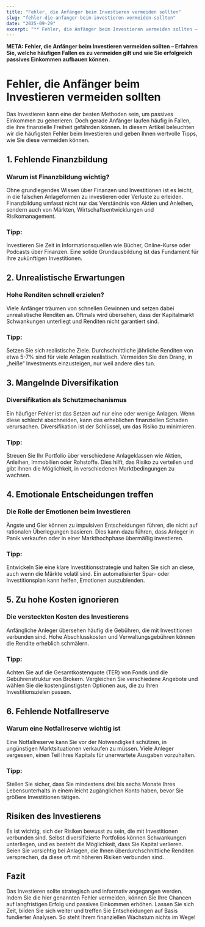 ```yaml
---
title: "Fehler, die Anfänger beim Investieren vermeiden sollten"
slug: "fehler-die-anfanger-beim-investieren-vermeiden-sollten"
date: "2025-09-29"
excerpt: "** Fehler, die Anfänger beim Investieren vermeiden sollten – Erfahren Sie, welche häufigen Fallen es zu vermeiden gilt und wie Sie erfolgreich passives Einkommen aufbauen können.**"
---
```


**META: Fehler, die Anfänger beim Investieren vermeiden sollten – Erfahren Sie, welche häufigen Fallen es zu vermeiden gilt und wie Sie erfolgreich passives Einkommen aufbauen können.**

# Fehler, die Anfänger beim Investieren vermeiden sollten 

Das Investieren kann eine der besten Methoden sein, um passives Einkommen zu generieren. Doch gerade Anfänger laufen häufig in Fallen, die ihre finanzielle Freiheit gefährden können. In diesem Artikel beleuchten wir die häufigsten Fehler beim Investieren und geben Ihnen wertvolle Tipps, wie Sie diese vermeiden können.

## 1. Fehlende Finanzbildung

### Warum ist Finanzbildung wichtig?

Ohne grundlegendes Wissen über Finanzen und Investitionen ist es leicht, in die falschen Anlageformen zu investieren oder Verluste zu erleiden. Finanzbildung umfasst nicht nur das Verständnis von Aktien und Anleihen, sondern auch von Märkten, Wirtschaftsentwicklungen und Risikomanagement.

### Tipp: 

Investieren Sie Zeit in Informationsquellen wie Bücher, Online-Kurse oder Podcasts über Finanzen. Eine solide Grundausbildung ist das Fundament für Ihre zukünftigen Investitionen.

## 2. Unrealistische Erwartungen

### Hohe Renditen schnell erzielen?

Viele Anfänger träumen von schnellen Gewinnen und setzen dabei unrealistische Renditen an. Oftmals wird übersehen, dass der Kapitalmarkt Schwankungen unterliegt und Renditen nicht garantiert sind. 

### Tipp:

Setzen Sie sich realistische Ziele. Durchschnittliche jährliche Renditen von etwa 5-7% sind für viele Anlagen realistisch. Vermeiden Sie den Drang, in „heiße“ Investments einzusteigen, nur weil andere dies tun.

## 3. Mangelnde Diversifikation

### Diversifikation als Schutzmechanismus

Ein häufiger Fehler ist das Setzen auf nur eine oder wenige Anlagen. Wenn diese schlecht abschneiden, kann das erheblichen finanziellen Schaden verursachen. Diversifikation ist der Schlüssel, um das Risiko zu minimieren.

### Tipp:

Streuen Sie Ihr Portfolio über verschiedene Anlageklassen wie Aktien, Anleihen, Immobilien oder Rohstoffe. Dies hilft, das Risiko zu verteilen und gibt Ihnen die Möglichkeit, in verschiedenen Marktbedingungen zu wachsen.

## 4. Emotionale Entscheidungen treffen

### Die Rolle der Emotionen beim Investieren

Ängste und Gier können zu impulsiven Entscheidungen führen, die nicht auf rationalen Überlegungen basieren. Dies kann dazu führen, dass Anleger in Panik verkaufen oder in einer Markthochphase übermäßig investieren.

### Tipp:

Entwickeln Sie eine klare Investitionsstrategie und halten Sie sich an diese, auch wenn die Märkte volatil sind. Ein automatisierter Spar- oder Investitionsplan kann helfen, Emotionen auszublenden.

## 5. Zu hohe Kosten ignorieren

### Die versteckten Kosten des Investierens

Anfängliche Anleger übersehen häufig die Gebühren, die mit Investitionen verbunden sind. Hohe Abschlusskosten und Verwaltungsgebühren können die Rendite erheblich schmälern.

### Tipp:

Achten Sie auf die Gesamtkostenquote (TER) von Fonds und die Gebührenstruktur von Brokern. Vergleichen Sie verschiedene Angebote und wählen Sie die kostengünstigsten Optionen aus, die zu Ihren Investitionszielen passen.

## 6. Fehlende Notfallreserve

### Warum eine Notfallreserve wichtig ist

Eine Notfallreserve kann Sie vor der Notwendigkeit schützen, in ungünstigen Marktsituationen verkaufen zu müssen. Viele Anleger vergessen, einen Teil ihres Kapitals für unerwartete Ausgaben vorzuhalten.

### Tipp:

Stellen Sie sicher, dass Sie mindestens drei bis sechs Monate Ihres Lebensunterhalts in einem leicht zugänglichen Konto haben, bevor Sie größere Investitionen tätigen.

## Risiken des Investierens

Es ist wichtig, sich der Risiken bewusst zu sein, die mit Investitionen verbunden sind. Selbst diversifizierte Portfolios können Schwankungen unterliegen, und es besteht die Möglichkeit, dass Sie Kapital verlieren. Seien Sie vorsichtig bei Anlagen, die Ihnen überdurchschnittliche Renditen versprechen, da diese oft mit höheren Risiken verbunden sind.

## Fazit

Das Investieren sollte strategisch und informativ angegangen werden. Indem Sie die hier genannten Fehler vermeiden, können Sie Ihre Chancen auf langfristigen Erfolg und passives Einkommen erhöhen. Lassen Sie sich Zeit, bilden Sie sich weiter und treffen Sie Entscheidungen auf Basis fundierter Analysen. So steht Ihrem finanziellen Wachstum nichts im Wege!
